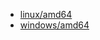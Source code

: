 
* <a href="https://caddyserver.com/api/download?os=linux&arch=amd64&p=github.com%2Fgreenpau%2Fcaddy-auth-portal%40v1.4.16&p=github.com%2Fgreenpau%2Fcaddy-auth-jwt%40v1.3.13&p=github.com%2Fgreenpau%2Fcaddy-trace%40v1.1.7" target="_blank">linux/amd64</a>
* <a href="https://caddyserver.com/api/download?os=windows&arch=amd64&p=github.com%2Fgreenpau%2Fcaddy-auth-portal%40v1.4.16&p=github.com%2Fgreenpau%2Fcaddy-auth-jwt%40v1.3.13&p=github.com%2Fgreenpau%2Fcaddy-trace%40v1.1.7" target="_blank">windows/amd64</a>
